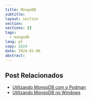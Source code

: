 ```yaml
---
title: MongoDB
subtitle: 
layout: section
section: 
sections: []
tags:
  - mongodb
lang: pt
copy: 2024
date: 2024-01-06
abstract:
---
```

## Post Relacionados

* [Utilizando MongoDB com o Podman](mongodb-container)
* [Utilizando MongoDB no Windows](install-windows)
